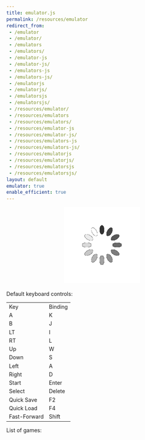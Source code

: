 ```yaml
---
title: emulator.js
permalink: /resources/emulator
redirect_from: 
 - /emulator
 - /emulator/
 - /emulators
 - /emulators/
 - /emulator-js
 - /emulator-js/
 - /emulators-js
 - /emulators-js/
 - /emulatorjs
 - /emulatorjs/
 - /emulatorsjs
 - /emulatorsjs/
 - /resources/emulator/
 - /resources/emulators
 - /resources/emulators/
 - /resources/emulator-js
 - /resources/emulator-js/
 - /resources/emulators-js
 - /resources/emulators-js/
 - /resources/emulatorjs
 - /resources/emulatorjs/
 - /resources/emulatorsjs
 - /resources/emulatorsjs/
layout: default
emulator: true
enable_efficient: true
---
```


<div style="max-width:100%; max-height:100%;">
  <div id="game"></div>
  <div id="loading-gif" style="text-align:center;"><img src="https://raw.githubusercontent.com/arialhamed/static/main/images/spinner.gif"></div>
</div>
<br>
<div class="container">
  <div class="row row-cols-lg-2 row-cols-1">
    <div class="col" id="default-info">
      Default keyboard controls:
      <table width="100%">
        <tbody>
          <tr><td>Key</td><td>Binding</td></tr>
          <tr><td>A</td><td>K</td></tr>
          <tr><td>B</td><td>J</td></tr>
          <tr><td>LT</td><td>I</td></tr>
          <tr><td>RT</td><td>L</td></tr>
          <tr><td>Up</td><td>W</td></tr>
          <tr><td>Down</td><td>S</td></tr>
          <tr><td>Left</td><td>A</td></tr>
          <tr><td>Right</td><td>D</td></tr>
          <tr><td>Start</td><td>Enter</td></tr>
          <tr><td>Select</td><td>Delete</td></tr>
          <tr><td>Quick Save</td><td>F2</td></tr>
          <tr><td>Quick Load</td><td>F4</td></tr>
          <tr><td>Fast-Forward</td><td>Shift</td></tr>
        </tbody>
      </table>
    </div>
    <div class="col">
      List of games:
      <ul id="gba-intake">
      </ul>
    </div>
  </div>
</div>
<script>
listGBA();
async function listGBA(){
  // let gbaIntakeText = "";
  const response = await fetch("https://api.github.com/repos/arialhamed/static/contents/games/roms/gba");
  const all = await response.json();
  all.forEach(addToHTML);
  // document.getElementById("gba-intake").innerHTML = gbaIntakeText;
  async function addToHTML(romDeets){
    if (romDeets["name"].slice(-4) == ".gba") {
      document.getElementById("gba-intake").insertAdjacentHTML("beforeend", "<li><a href=\"/emulator?rom=" + romDeets["name"] + "\">" + romDeets["name"].slice(0, -4) + "</a></li>");
    }
  }
}
// Read URL for EmulatorJS. If there is no rom query loaded, don't load emulator settings
const currentQuery = new URLSearchParams(window.location.search); 
const romName = currentQuery.get("rom");
if (!romName) {
  // This will be loaded in the page first
  document.getElementById("default-info").innerHTML = "Select one of the games here to start playing.<br><br>Particles background is paused to optimize gameplay.<br><br>EmulatorJS by <a href=\"https://github.com/EmulatorJS/EmulatorJS\">Ethan O\'Brien</a><br><br>";
  document.getElementById("loading-gif").innerHTML = "";
} 
// EmulatorJS
EJS_player = '#game';
EJS_core = romName.slice(-3);
EJS_gameName = romName.slice(0, -4);
EJS_color = '#222';
EJS_startOnLoaded = true; 
EJS_onGameStart = function(e){ document.getElementById("loading-gif").innerHTML = ""; };
EJS_Buttons = { playPause: false, restart: true, mute: false, settings: false, fullscreen: true, saveState: false, loadState: false, screenRecord: false, gamepad: true, cheat: false, volume: true, saveSavFiles: false, loadSavFiles: false, quickSave: false, quickLoad: false, screenshot: false, cacheManager: false };
EJS_pathtodata = 'https://cdn.jsdelivr.net/gh/EmulatorJS/EmulatorJS@latest/data/';
EJS_gameUrl = "https://raw.githubusercontent.com/arialhamed/static/main/games/roms/" + romName.slice(-3) + "/" + romName;
if (["nds", "gba"].includes(romName.slice(-3))) {
  EJS_biosUrl = "https://raw.githubusercontent.com/arialhamed/static/main/others/" + romName.slice(-3) + ".zip";
}
EJS_defaultControls = {
  0: {
    0: {'value' : 'j', 'value2' : 'BUTTON_2', 'keycode': '74'}, // B
    // 1: {'value' : '', 'value2' : '', 'keycode': ''}, // Y
    2: {'value' : 'delete', 'value2' : 'SELECT', 'keycode': '46'}, // SELECT
    3: {'value' : 'enter', 'value2' : 'START', 'keycode': '13'}, // START
    4: {'value' : 'w', 'value2' : 'LEFT_STICK_Y:-1', 'keycode': '87'}, // UP
    5: {'value' : 's', 'value2' : 'LEFT_STICK_Y:+1', 'keycode': '83'}, // DOWN
    6: {'value' : 'a', 'value2' : 'LEFT_STICK_X:-1', 'keycode': '65'}, // LEFT
    7: {'value' : 'd', 'value2' : 'LEFT_STICK_X:+1', 'keycode': '68'}, // RIGHT
    8: {'value' : 'k', 'value2' : 'BUTTON_3', 'keycode': '75'}, // A 
    // 9: {'value' : '', 'value2' : '', 'keycode': ''}, // X
    10: {'value' : 'i', 'value2' : 'LEFT_TOP_SHOULDER', 'keycode': '73'}, // L
    11: {'value' : 'l', 'value2' : 'RIGHT_TOP_SHOULDER', 'keycode': '76'}, // R
    24: {'value' : 'f2', 'value2' : '', 'keycode': '113'}, // QUICK SAVE
    25: {'value' : 'f4', 'value2' : '', 'keycode': '115'}, // QUICK LOAD
    27: {'value' : 'shift', 'value2' : '', 'keycode': '16'} // FAST
    // 28: {'value' : 'r', 'value2' : '', 'keycode': '82'} // SLOW
  },
  1: {},
  2: {},
  3: {}
}
</script>

<script src='https://cdn.jsdelivr.net/gh/EmulatorJS/EmulatorJS@latest/data/loader.js'></script>
